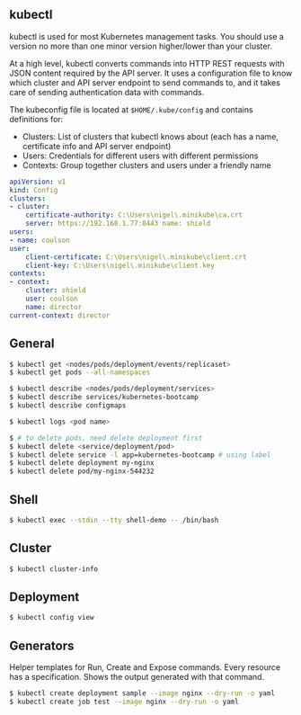 ## kubectl

kubectl is used for most Kubernetes management tasks. You should use a version no more than one minor version higher/lower than your cluster.

At a high level, kubectl converts commands into HTTP REST requests with JSON content required by the API server. It uses a configuration file to know which cluster and API server endpoint to send commands to, and it takes care of sending authentication data with commands.

The kubeconfig file is located at `$HOME/.kube/config` and contains definitions for:

- Clusters: List of clusters that kubectl knows about (each has a name, certificate info and API server endpoint)
- Users: Credentials for different users with different permissions
- Contexts: Group together clusters and users under a friendly name

```yaml
apiVersion: v1
kind: Config
clusters:
- cluster:
    certificate-authority: C:\Users\nigel\.minikube\ca.crt
    server: https://192.168.1.77:8443 name: shield
users:
- name: coulson
user:
    client-certificate: C:\Users\nigel\.minikube\client.crt
    client-key: C:\Users\nigel\.minikube\client.key
contexts:
- context:
    cluster: shield
    user: coulson
    name: director
current-context: director
```

## General

```bash
$ kubectl get <nodes/pods/deployment/events/replicaset>
$ kubectl get pods --all-namespaces

$ kubectl describe <nodes/pods/deployment/services>
$ kubectl describe services/kubernetes-bootcamp
$ kubectl describe configmaps

$ kubectl logs <pod name>

$ # to delete pods, need delete deployment first
$ kubectl delete <service/deployment/pod>
$ kubectl delete service -l app=kubernetes-bootcamp # using label
$ kubectl delete deployment my-nginx
$ kubectl delete pod/my-nginx-544232
```

## Shell

```bash
$ kubectl exec --stdin --tty shell-demo -- /bin/bash
```

## Cluster

```bash
$ kubectl cluster-info
```

## Deployment

```bash
$ kubectl config view
```

## Generators

Helper templates for Run, Create and Expose commands. Every resource has a specification. Shows the output generated with that command.

```bash
$ kubectl create deployment sample --image nginx --dry-run -o yaml
$ kubectl create job test --image nginx --dry-run -o yaml
```
